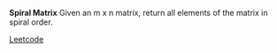 **Spiral Matrix**
Given an m x n matrix, return all elements of the matrix in spiral order.

[Leetcode](https://leetcode.com/problems/spiral-matrix/description/?envType=study-plan-v2&envId=top-interview-150)
